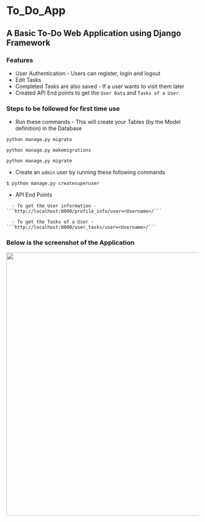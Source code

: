 # To_Do_App
## A Basic To-Do Web Application using Django Framework
### Features
- User Authentication - Users can register, login and logout
- Edit Tasks
- Completed Tasks are also saved - If a user wants to visit them later
- Created API End points to get the ```User Data``` and ```Tasks of a User```.

### Steps to be followed for first time use
- Run these commands - This will create your Tables (by the Model definition) in the Database
```
python manage.py migrate

python manage.py makemigrations

python manage.py migrate
```
- Create an ```admin``` user by running these following commands
```
$ python manage.py createsuperuser
```
- API End Points
```
  - To get the User information - ```http://localhost:8000/profile_info/user=<Username>/```
  
  - To get the Tasks of a User - ```http://localhost:8000/user_tasks/user=<Username>/```
```
### Below is the screenshot of the Application
<img src="https://raw.githubusercontent.com/Ram-95/to_do_app/master/Tasks.JPG" width="960" height="690">
